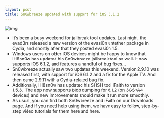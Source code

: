 ```yaml
---
layout: post
title: Sn0wbreeze updated with support for iOS 6.1.2
---
```

![img](http://media.idownloadblog.com/wp-content/uploads/2008/08/Sn0wBreeze-logo.jpg)
* It’s been a busy weekend for jailbreak tool updates. Last night, the evad3rs released a new version of the evasi0n untether package in Cydia, and shortly after that they posted evasi0n 1.5.
* Windows users on older iOS devices might be happy to know that iH8sn0w has updated his Sn0wbreeze jailbreak tool as well. It now supports iOS 6.1.2, and features a handful of bug fixes…
* Sn0wbreeze actually saw two updates this weekend. Version 2.9.10 was released first, with support for iOS 6.1.2 and a fix for the Apple TV. And then came 2.9.11 with a Cydia-related bug fix.
* Additionally, iH8sn0w has updated his SHSH tool iFaith to version 1.5.3.  The app now supports blob dumping for 6.1.2 (on 3GS+A4 devices) and new improvements should make it run more smoothly.
* As usual, you can find both Sn0wbreeze and iFaith on our Downloads page. And if you need help using them, we have easy to follow, step-by-step video tutorials for them here and here.

